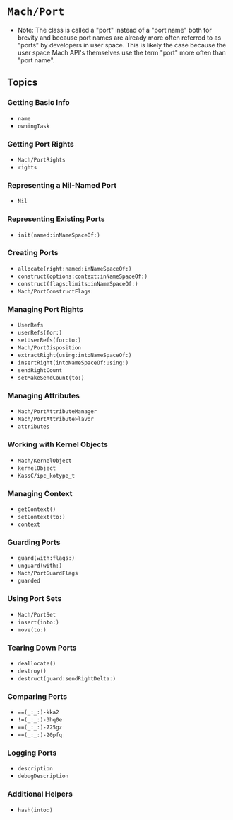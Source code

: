 # ``Mach/Port``

- Note: The class is called a "port" instead of a "port name" both for brevity and because port names are already more often referred to as "ports" by developers in user space. This is likely the case because the user space Mach API's themselves use the term "port" more often than "port name".
## Topics


### Getting Basic Info

- ``name``
- ``owningTask``

### Getting Port Rights

- ``Mach/PortRights``
- ``rights``

### Representing a Nil-Named Port

- ``Nil``

### Representing Existing Ports

- ``init(named:inNameSpaceOf:)``

### Creating Ports

- ``allocate(right:named:inNameSpaceOf:)``
- ``construct(options:context:inNameSpaceOf:)``
- ``construct(flags:limits:inNameSpaceOf:)``
- ``Mach/PortConstructFlags``

### Managing Port Rights

- ``UserRefs``
- ``userRefs(for:)``
- ``setUserRefs(for:to:)``
- ``Mach/PortDisposition``
- ``extractRight(using:intoNameSpaceOf:)``
- ``insertRight(intoNameSpaceOf:using:)``
- ``sendRightCount``
- ``setMakeSendCount(to:)``

### Managing Attributes

- ``Mach/PortAttributeManager``
- ``Mach/PortAttributeFlavor``
- ``attributes``

### Working with Kernel Objects

- ``Mach/KernelObject``
- ``kernelObject``
- ``KassC/ipc_kotype_t``

### Managing Context

- ``getContext()``
- ``setContext(to:)``
- ``context``

### Guarding Ports

- ``guard(with:flags:)``
- ``unguard(with:)``
- ``Mach/PortGuardFlags``
- ``guarded``

### Using Port Sets

- ``Mach/PortSet``
- ``insert(into:)``
- ``move(to:)``

### Tearing Down Ports

- ``deallocate()``
- ``destroy()``
- ``destruct(guard:sendRightDelta:)``


### Comparing Ports

- ``==(_:_:)-kka2``
- ``!=(_:_:)-3hq0e``
- ``==(_:_:)-725gz``
- ``==(_:_:)-20pfq``

### Logging Ports

- ``description``
- ``debugDescription``

### Additional Helpers

- ``hash(into:)``